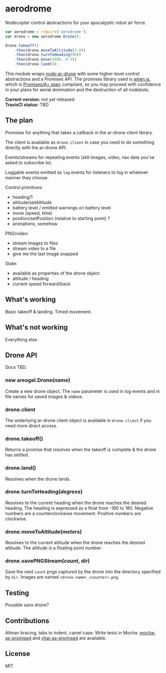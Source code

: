 aerodrome
=======

Nodecopter control abstractions for your apocalyptic robot air force.

```javascript
var aerodrome = require('aerodrome');
var drone = new aerodrome.Drone();

drone.takeoff()
	.then(drone.moveToAltitude(3.0))
	.then(drone.turnToHeading(90))
	.then(drone.move(2000, 0.5))
	.then(drone.land());
```

This module wraps [node-ar-drone](https://github.com/felixge/node-ar-drone) with some higher-level control abstractions and a Promises API. The promises library used is [when.js](https://github.com/cujojs/when), which is [Promises/A+ spec](http://promises-aplus.github.io/promises-spec/) compliant, so you may proceed with confidence in your plans for aerial domination and the destruction of all nodebots.

__Current version:__ not yet released  
__TravisCI status:__ TBD  

## The plan

Promises for anything that takes a callback in the ar-drone client library.

The client is available as `drone.client` in case you need to do something directly with the ar-drone API.

Events/streams for repeating events (still images, video, nav data you've asked to subscribe to).

Loggable events emitted as `log` events for listeners to log in whatever manner they choose.

Control primitives:

* heading/1
* altitude/setAltitude
* battery level / emitted warnings on battery level
* move (speed, time)
* position/setPosition (relative to starting point) ? 
* animations, somehow

PNG/video:

* stream images to files
* stream video to a file
* give me the last image snapped

State:

* available as properties of the drone object
* altitude / heading
* current speed forward/back

## What's working

Basic takeoff & landing. Timed movement.

## What's not working

Everything else.


## Drone API

Docs TBD.

### new areogel.Drone(*name*)

Create a new drone object. The `name` parameter is used in log events and in file names for saved images & videos.

### drone.client

The underlying ar-drone client object is available in `drone.client` if you need more direct access.

### drone.takeoff()

Returns a promise that resolves when the takeoff is complete & the drone has settled.

### drone.land()

Resolves when the drone lands.

### drone.turnToHeading(*degrees*)

Resolves to the current heading when the drone reaches the desired heading. The heading is expressed as a float from -180 to 180. Negative numbers are a counterclockwise movement. Positive numbers are clockwise.

### drone.moveToAltitude(*meters*)

Resolves to the current altitude when the drone reaches the desired altitude. The altitude is a floating point number.

### drone.savePNGStream(*count*, *dir*)

Save the next `count` pngs captured by the drone into the directory specified by `dir`. Images are named `<drone-name>_<counter>.png`.

## Testing

Possible sans drone?

## Contributions

Allman bracing, tabs to indent, camel case. Write tests in Mocha. [mocha-as-promised](https://github.com/domenic/mocha-as-promised) and [chai-as-promised](https://github.com/domenic/chai-as-promised/) are available.

## License

MIT.
